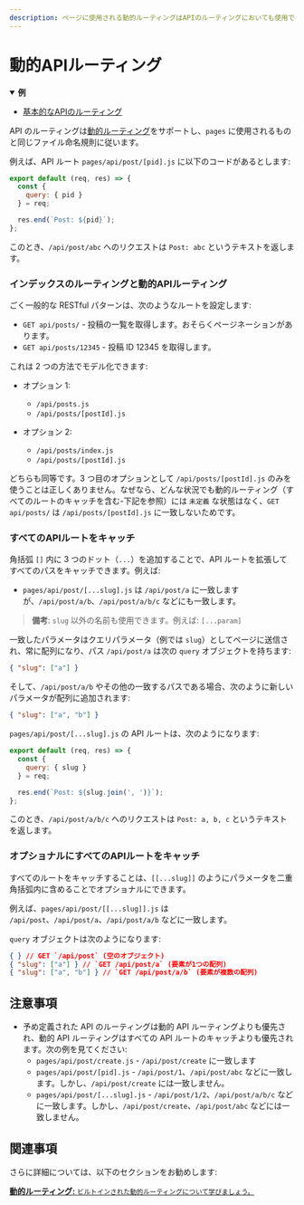 ```yaml
---
description: ページに使用される動的ルーティングはAPIのルーティングにおいても使用できます。ここでは、それがどのように機能するかを学びます。
---
```


# 動的APIルーティング

<details open>
  <summary><b>例</b></summary>
  <ul>
    <li><a href="https://github.com/vercel/next.js/tree/canary/examples/api-routes">基本的なAPIのルーティング</a></li>
  </ul>
</details>

API のルーティングは[動的ルーティング](/docs/routing/dynamic-routes.md)をサポートし、`pages` に使用されるものと同じファイル命名規則に従います。

例えば、API ルート `pages/api/post/[pid].js` に以下のコードがあるとします:

```js
export default (req, res) => {
  const {
    query: { pid }
  } = req;

  res.end(`Post: ${pid}`);
};
```

このとき、`/api/post/abc` へのリクエストは `Post: abc` というテキストを返します。

### インデックスのルーティングと動的APIルーティング

ごく一般的な RESTful パターンは、次のようなルートを設定します:

- `GET api/posts/` - 投稿の一覧を取得します。おそらくページネーションがあります。
- `GET api/posts/12345` - 投稿 ID 12345 を取得します。

これは 2 つの方法でモデル化できます:

- オプション 1:
  - `/api/posts.js`
  - `/api/posts/[postId].js`
- オプション 2:

  - `/api/posts/index.js`
  - `/api/posts/[postId].js`

どちらも同等です。3 つ目のオプションとして `/api/posts/[postId].js` のみを使うことは正しくありません。なぜなら、どんな状況でも動的ルーティング（すべてのルートのキャッチを含む-下記を参照）には `未定義` な状態はなく、`GET api/posts/` は `/api/posts/[postId].js` に一致しないためです。

### すべてのAPIルートをキャッチ

角括弧 `[]` 内に 3 つのドット（`...`）を追加することで、API ルートを拡張してすべてのパスをキャッチできます。例えば:

- `pages/api/post/[...slug].js` は `/api/post/a` に一致しますが、`/api/post/a/b`、`/api/post/a/b/c` などにも一致します。

> **備考**: `slug` 以外の名前も使用できます。例えば: `[...param]`

一致したパラメータはクエリパラメータ（例では `slug`）としてページに送信され、常に配列になり、パス `/api/post/a` は次の `query` オブジェクトを持ちます:

```json
{ "slug": ["a"] }
```

そして、`/api/post/a/b` やその他の一致するパスである場合、次のように新しいパラメータが配列に追加されます:

```json
{ "slug": ["a", "b"] }
```

`pages/api/post/[...slug].js` の API ルートは、次のようになります:

```js
export default (req, res) => {
  const {
    query: { slug }
  } = req;

  res.end(`Post: ${slug.join(', ')}`);
};
```

このとき、`/api/post/a/b/c` へのリクエストは `Post: a, b, c` というテキストを返します。

### オプショナルにすべてのAPIルートをキャッチ

すべてのルートをキャッチすることは、`[[...slug]]` のようにパラメータを二重角括弧内に含めることでオプショナルにできます。

例えば、`pages/api/post/[[...slug]].js` は `/api/post`、`/api/post/a`、`/api/post/a/b` などに一致します。

`query` オブジェクトは次のようになります:

```json
{ } // GET `/api/post` (空のオブジェクト)
{ "slug": ["a"] } // `GET /api/post/a` (要素が1つの配列)
{ "slug": ["a", "b"] } // `GET /api/post/a/b` (要素が複数の配列)
```

## 注意事項

- 予め定義された API のルーティングは動的 API ルーティングよりも優先され、動的 API ルーティングはすべての API ルートのキャッチよりも優先されます。次の例を見てください:
  - `pages/api/post/create.js` - `/api/post/create` に一致します
  - `pages/api/post/[pid].js` - `/api/post/1`、`/api/post/abc` などに一致します。しかし、`/api/post/create` には一致しません。
  - `pages/api/post/[...slug].js` - `/api/post/1/2`、`/api/post/a/b/c` などに一致します。しかし、`/api/post/create`、`/api/post/abc` などには一致しません。

## 関連事項

さらに詳細については、以下のセクションをお勧めします:

<div class="card">
  <a href="/docs/routing/dynamic-routes.md">
    <b>動的ルーティング:</b>
    <small>ビルトインされた動的ルーティングについて学びましょう。</small>
  </a>
</div>
